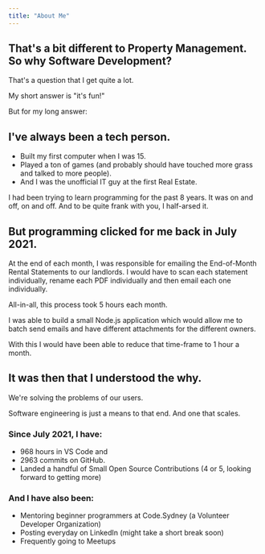 ```yaml
---
title: "About Me"
---
```


## That's a bit different to Property Management. So why Software Development?

That's a question that I get quite a lot.

My short answer is "it's fun!"

But for my long answer:

## I've always been a tech person.

- Built my first computer when I was 15.
- Played a ton of games (and probably should have touched more grass and talked to more people).
- And I was the unofficial IT guy at the first Real Estate.

I had been trying to learn programming for the past 8 years. It was on and off, on and off. And to be quite frank with you, I half-arsed it.

## But programming clicked for me back in July 2021.

At the end of each month, I was responsible for emailing the End-of-Month Rental Statements to our landlords. I would have to scan each statement individually, rename each PDF individually and then email each one individually.

All-in-all, this process took 5 hours each month.

I was able to build a small Node.js application which would allow me to batch send emails and have different attachments for the different owners.

With this I would have been able to reduce that time-frame to 1 hour a month.

## It was then that I understood the why.

We're solving the problems of our users.

Software engineering is just a means to that end. And one that scales.


### Since July 2021, I have:
- 968 hours in VS Code and
- 2963 commits on GitHub.
- Landed a handful of Small Open Source Contributions (4 or 5, looking forward to getting more)

### And I have also been:
- Mentoring beginner programmers at Code.Sydney (a Volunteer Developer Organization)
- Posting everyday on LinkedIn (might take a short break soon)
- Frequently going to Meetups
